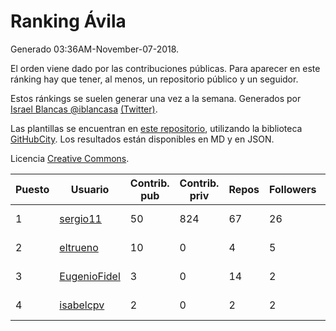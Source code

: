 # Ranking Ávila

Generado 03:36AM-November-07-2018.

El orden viene dado por las contribuciones públicas. Para aparecer en este ránking hay que tener, al menos, un repositorio público y un seguidor.

Estos ránkings se suelen generar una vez a la semana. Generados por [Israel Blancas @iblancasa](https://github.com/iblancasa/) [(Twitter)](https://twitter.com/iblancasa).

Las plantillas se encuentran en [este repositorio](https://github.com/iblancasa/GH-Spanish-Ranking), utilizando la biblioteca [GitHubCity](https://github.com/iblancasa/GitHubCity). Los resultados están disponibles en MD y en JSON.

Licencia [Creative Commons](https://creativecommons.org/licenses/by/4.0/).

| Puesto   |  Usuario  | Contrib. pub | Contrib. priv |Repos| Followers | Desde |  Avatar  |
|----------|-----------|--------------|---------------|-----|-----------|-------|----------|
|1|[sergio11](https://github.com/sergio11)|50|824|67|26|2014-03-19|![sergio11]()|
|2|[eltrueno](https://github.com/eltrueno)|10|0|4|5|2015-04-06|![eltrueno]()|
|3|[EugenioFidel](https://github.com/EugenioFidel)|3|0|14|2|2015-06-01|![EugenioFidel]()|
|4|[isabelcpv](https://github.com/isabelcpv)|2|0|2|2|2014-01-20|![isabelcpv]()|
